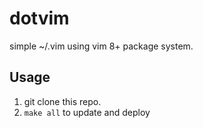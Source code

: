 # dotvim

simple ~/.vim using vim 8+ package system.

## Usage

1. git clone this repo.
2. `make all` to update and deploy
